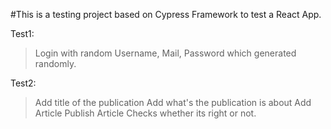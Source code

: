#This is a testing project based on Cypress Framework to test a React App. 

Test1: 
> Login with random Username, Mail, Password which generated randomly.

Test2:
> Add title of the publication 
> Add what's the publication is about 
> Add Article
> Publish Article 
> Checks whether its right or not.
